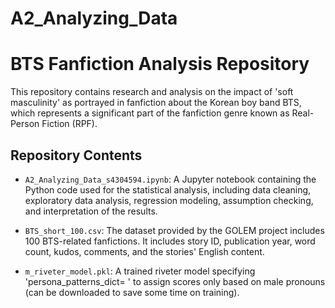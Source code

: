 # A2_Analyzing_Data

# BTS Fanfiction Analysis Repository

This repository contains research and analysis on the impact of 'soft masculinity' as portrayed in fanfiction about the Korean boy band BTS, which represents a significant part of the fanfiction genre known as Real-Person Fiction (RPF).

## Repository Contents

- `A2_Analyzing_Data_s4304594.ipynb`: A Jupyter notebook containing the Python code used for the statistical analysis, including data cleaning, exploratory data analysis, regression modeling, assumption checking, and interpretation of the results.

- `BTS_short_100.csv`: The dataset provided by the GOLEM project includes 100 BTS-related fanfictions. It includes story ID, publication year, word count, kudos, comments, and the stories' English content.

- `m_riveter_model.pkl`: A trained riveter model specifying 'persona_patterns_dict= ' to assign scores only based on male pronouns (can be downloaded to save some time on training).
